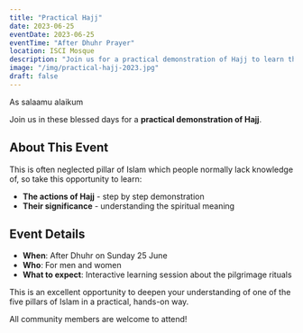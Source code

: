 ```yaml
---
title: "Practical Hajj"
date: 2023-06-25
eventDate: 2023-06-25
eventTime: "After Dhuhr Prayer"
location: ISCI Mosque
description: "Join us for a practical demonstration of Hajj to learn the actions and significance of this important pillar of Islam."
image: "/img/practical-hajj-2023.jpg"
draft: false
---
```


As salaamu alaikum

Join us in these blessed days for a **practical demonstration of Hajj**.

## About This Event

This is often neglected pillar of Islam which people normally lack knowledge of, so take this opportunity to learn:

- **The actions of Hajj** - step by step demonstration
- **Their significance** - understanding the spiritual meaning

## Event Details

- **When**: After Dhuhr on Sunday 25 June
- **Who**: For men and women
- **What to expect**: Interactive learning session about the pilgrimage rituals

This is an excellent opportunity to deepen your understanding of one of the five pillars of Islam in a practical, hands-on way.

All community members are welcome to attend!
